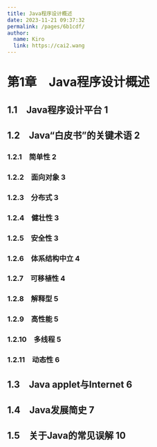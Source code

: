 ```yaml
---
title: Java程序设计概述
date: 2023-11-21 09:37:32
permalink: /pages/6b1cdf/
author: 
  name: Kiro
  link: https://cai2.wang
---
```

# 第1章　Java程序设计概述

## 1.1　Java程序设计平台 1

## 1.2　Java“白皮书”的关键术语 2

### 1.2.1　简单性 2

### 1.2.2　面向对象 3

### 1.2.3　分布式 3

### 1.2.4　健壮性 3

### 1.2.5　安全性 3

### 1.2.6　体系结构中立 4

### 1.2.7　可移植性 4

### 1.2.8　解释型 5

### 1.2.9　高性能 5

### 1.2.10　多线程 5

### 1.2.11　动态性 6

## 1.3　Java applet与Internet 6

## 1.4　Java发展简史 7

## 1.5　关于Java的常见误解 10